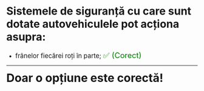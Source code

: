 # Sistemele de siguranță cu care sunt dotate autovehiculele pot acționa asupra:

- <span style="font-size: larger;">frânelor fiecărei roți în parte; <span style="color: green; font-size: larger;">✅ (Corect)</span></span>

---

<span style="font-size: 30px; font-weight: bold;">**Doar o opțiune este corectă!**</span>